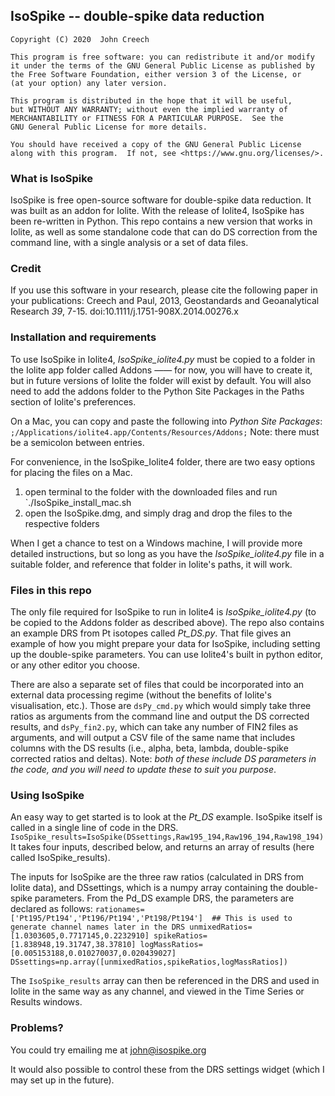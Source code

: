 ## IsoSpike -- double-spike data reduction
    Copyright (C) 2020  John Creech

    This program is free software: you can redistribute it and/or modify
    it under the terms of the GNU General Public License as published by
    the Free Software Foundation, either version 3 of the License, or
    (at your option) any later version.

    This program is distributed in the hope that it will be useful,
    but WITHOUT ANY WARRANTY; without even the implied warranty of
    MERCHANTABILITY or FITNESS FOR A PARTICULAR PURPOSE.  See the
    GNU General Public License for more details.

    You should have received a copy of the GNU General Public License
    along with this program.  If not, see <https://www.gnu.org/licenses/>.

### What is IsoSpike
IsoSpike is free open-source software for double-spike data reduction. It was built as an addon for Iolite. With the release of Iolite4, IsoSpike has been re-written in Python. This repo contains a new version that works in Iolite, as well as some standalone code that can do DS correction from the command line, with a single analysis or a set of data files.

### Credit
If you use this software in your research, please cite the following paper in your publications:
Creech and Paul, 2013, Geostandards and Geoanalytical Research *39*, 7-15. doi:10.1111/j.1751-908X.2014.00276.x

### Installation and requirements
To use IsoSpike in Iolite4, *IsoSpike_iolite4.py* must be copied to a folder in the Iolite app folder called Addons —— for now, you will have to create it, but in future versions of Iolite the folder will exist by default. You will also need to add the addons folder to the Python Site Packages in the Paths section of Iolite's preferences. 

On a Mac, you can copy and paste the following into *Python Site Packages*: `;/Applications/iolite4.app/Contents/Resources/Addons;`
Note: there must be a semicolon between entries.

For convenience, in the IsoSpike_Iolite4 folder, there are two easy options for placing the files on a Mac.
  1. open terminal to the folder with the downloaded files and run `./IsoSpike_install_mac.sh
  2. open the IsoSpike.dmg, and simply drag and drop the files to the respective folders
  
When I get a chance to test on a Windows machine, I will provide more detailed instructions, but so long as you have the *IsoSpike_iolite4.py* file in a suitable folder, and reference that folder in Iolite's paths, it will work.

### Files in this repo
The only file required for IsoSpike to run in Iolite4 is *IsoSpike_iolite4.py* (to be copied to the Addons folder as described above). The repo also contains an example DRS from Pt isotopes called *Pt_DS.py*. That file gives an example of how you might prepare your data for IsoSpike, including setting up the double-spike parameters. You can use Iolite4's built in python editor, or any other editor you choose.

There are also a separate set of files that could be incorporated into an external data processing regime (without the benefits of Iolite's visualisation, etc.). Those are `dsPy_cmd.py` which would simply take three ratios as arguments from the command line and output the DS corrected results, and `dsPy_fin2.py`, which can take any number of FIN2 files as arguments, and will output a CSV file of the same name that includes columns with the DS results (i.e., alpha, beta, lambda, double-spike corrected ratios and deltas). Note: *both of these include DS parameters in the code, and you will need to update these to suit you purpose*.

### Using IsoSpike
An easy way to get started is to look at the *Pt_DS* example. IsoSpike itself is called in a single line of code in the DRS. 
  `IsoSpike_results=IsoSpike(DSsettings,Raw195_194,Raw196_194,Raw198_194)`
It takes four inputs, described below, and returns an array of results (here called IsoSpike_results).

The inputs for IsoSpike are the three raw ratios (calculated in DRS from Iolite data), and DSsettings, which is a numpy array containing the double-spike parameters. From the Pd_DS example DRS, the parameters are declared as follows:
  `rationames=['Pt195/Pt194','Pt196/Pt194','Pt198/Pt194']  ## This is used to generate channel names later in the DRS
	unmixedRatios=[1.0303605,0.7717145,0.2232910]
	spikeRatios=[1.838948,19.31747,38.37810]
	logMassRatios=[0.005153188,0.010270037,0.020439027]
	DSsettings=np.array([unmixedRatios,spikeRatios,logMassRatios])`

The `IsoSpike_results` array can then be referenced in the DRS and used in Iolite in the same way as any channel, and viewed in the Time Series or Results windows.

### Problems?
You could try emailing me at john@isospike.org

It would also possible to control these from the DRS settings widget (which I may set up in the future). 
